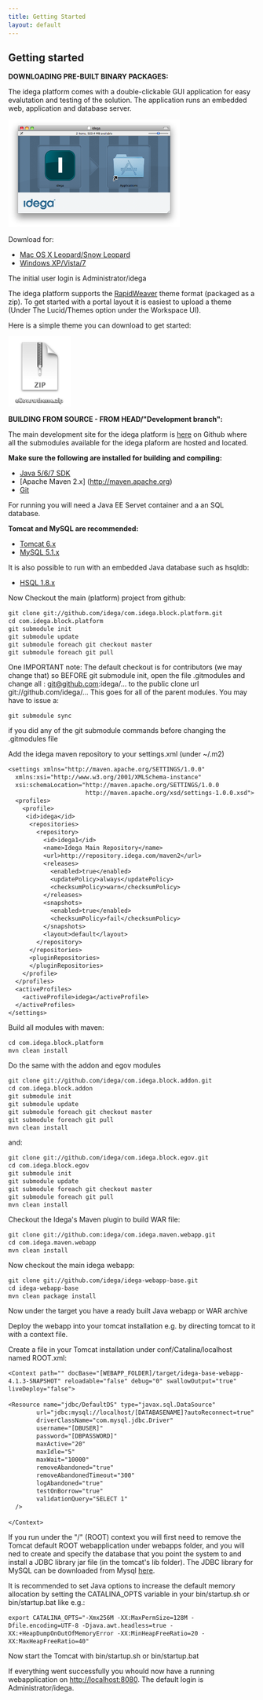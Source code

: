 ```yaml
---
title: Getting Started
layout: default
---
```


Getting started
---------------

**DOWNLOADING PRE-BUILT BINARY PACKAGES:**

The idega platform comes with a double-clickable GUI application for easy evalutation and testing of the solution. The application runs an embedded web, application and database server.

<img style="width: 350px;" src="images/idegaapp.png"/>

Download for:

* [Mac OS X Leopard/Snow Leopard](http://repository.idega.com/maven2/com/idega/app/com.idega.app.eplatform.mac/4.1.3-SNAPSHOT/com.idega.app.eplatform.mac-4.1.3-20091126.121456-1.dmg)
* [Windows XP/Vista/7](http://repository.idega.com/maven2/com/idega/app/com.idega.app.eplatform.win32/4.1.3-SNAPSHOT/com.idega.app.eplatform.win32-4.1.3-20091126.212618-4.zip)

The initial user login is Administrator/idega

The idega platform supports the [RapidWeaver](http://www.realmacsoftware.com/rapidweaver/) theme format (packaged as a zip).
To get started with a portal layout it is easiest to upload a theme (Under The Lucid/Themes option under the Workspace UI).

Here is a simple theme you can download to get started: 

<a href="http://repository.idega.com/maven2/com/idega/theme/eGov.rwtheme/4.1.3/eGov.rwtheme-4.1.3.zip"><img style="width: 128px;" src="images/egovthemeicon.png"/></a>

**BUILDING FROM SOURCE - FROM HEAD/"Development branch":**

The main development site for the idega platform is [here](http://github.com/idega) on Github where all the submodules available for the idega plaform are hosted and located.

**Make sure the following are installed for building and compiling:**

 * [Java 5/6/7 SDK](http://java.sun.com)
 * [Apache Maven 2.x] (http://maven.apache.org)
 * [Git](http://www.git-scm.org)

For running you will need a Java EE Servet container and a an SQL database.

**Tomcat and MySQL are recommended:**

 * [Tomcat 6.x](http://tomcat.apache.org) 
 * [MySQL 5.1.x](http://www.mysql.org)
 
It is also possible to run with an embedded Java database such as hsqldb:

 * [HSQL 1.8.x](http://www.hsqldb.org)

Now Checkout the main (platform) project from github:

	git clone git://github.com/idega/com.idega.block.platform.git
	cd com.idega.block.platform
	git submodule init
	git submodule update
	git submodule foreach git checkout master
	git submodule foreach git pull

One IMPORTANT note:
The default checkout is for contributors (we may change that) so BEFORE git submodule init, open the file .gitmodules and change all : 
git@github.com:idega/...
to the public clone url
git://github.com/idega/...
This goes for all of the parent modules.
You may have to issue a:

	git submodule sync

if you did any of the git submodule commands before changing the .gitmodules file

Add the idega maven repository to your settings.xml (under ~/.m2)

	<settings xmlns="http://maven.apache.org/SETTINGS/1.0.0"
	  xmlns:xsi="http://www.w3.org/2001/XMLSchema-instance"
	  xsi:schemaLocation="http://maven.apache.org/SETTINGS/1.0.0
	                      http://maven.apache.org/xsd/settings-1.0.0.xsd">
	  <profiles>
	    <profile>
	     <id>idega</id>
	      <repositories>
	        <repository>
	          <id>idega1</id>
	          <name>Idega Main Repository</name>
	          <url>http://repository.idega.com/maven2</url>
	          <releases>
	            <enabled>true</enabled>
	            <updatePolicy>always</updatePolicy>
	            <checksumPolicy>warn</checksumPolicy>
	          </releases>
	          <snapshots>
	            <enabled>true</enabled>
	            <checksumPolicy>fail</checksumPolicy>
	          </snapshots>
	          <layout>default</layout>
	        </repository>
	      </repositories>
	      <pluginRepositories>
	      </pluginRepositories>
	    </profile>
	  </profiles>
	  <activeProfiles>
	    <activeProfile>idega</activeProfile>
	  </activeProfiles>
	</settings>


Build all modules with maven:

	cd com.idega.block.platform
	mvn clean install
	
	
Do the same with the addon and egov modules

	git clone git://github.com/idega/com.idega.block.addon.git
	cd com.idega.block.addon
	git submodule init
	git submodule update
	git submodule foreach git checkout master
	git submodule foreach git pull
	mvn clean install
	
and:

	git clone git://github.com/idega/com.idega.block.egov.git
	cd com.idega.block.egov
	git submodule init
	git submodule update
	git submodule foreach git checkout master
	git submodule foreach git pull
	mvn clean install

Checkout the Idega's Maven plugin to build WAR file:

	git clone git://github.com:idega/com.idega.maven.webapp.git
	cd com.idega.maven.webapp
	mvn clean install
	
Now checkout the main idega webapp:

	git clone git://github.com/idega/idega-webapp-base.git
	cd idega-webapp-base
	mvn clean package install
	
Now under the target you have a ready built Java webapp or WAR archive

Deploy the webapp into your tomcat installation e.g. by directing tomcat to it with a context file.

Create a file in your Tomcat installation under conf/Catalina/localhost named ROOT.xml:

	<Context path="" docBase="[WEBAPP_FOLDER]/target/idega-base-webapp-4.1.3-SNAPSHOT" reloadable="false" debug="0" swallowOutput="true" liveDeploy="false">
	
	<Resource name="jdbc/DefaultDS" type="javax.sql.DataSource"
	        url="jdbc:mysql://localhost/[DATABASENAME]?autoReconnect=true"
	        driverClassName="com.mysql.jdbc.Driver"
	        username="[DBUSER]"
	        password="[DBPASSWORD]"
	        maxActive="20"
	        maxIdle="5"
	        maxWait="10000"
	        removeAbandoned="true"
	        removeAbandonedTimeout="300"
	        logAbandoned="true"
	        testOnBorrow="true"
	        validationQuery="SELECT 1"
	  />
	
	</Context>


If you run under the "/" (ROOT) context you will first need to remove the Tomcat default ROOT webapplication under webapps folder, and you will ned to create and specify the database that you point the system to and install a JDBC library jar file (in the tomcat's lib folder). The JDBC library for MySQL can be downloaded from Mysql [here](http://dev.mysql.com/downloads/connector/c/6.0.html).

It is recommended to set Java options to increase the default memory allocation by setting the CATALINA_OPTS variable in your bin/startup.sh or bin/startup.bat like e.g.:

	export CATALINA_OPTS="-Xmx256M -XX:MaxPermSize=128M -Dfile.encoding=UTF-8 -Djava.awt.headless=true -XX:+HeapDumpOnOutOfMemoryError -XX:MinHeapFreeRatio=20 -XX:MaxHeapFreeRatio=40"

Now start the Tomcat with bin/startup.sh or bin/startup.bat

If everything went successfully you whould now have a running webapplication on [http://localhost:8080](http://localhost:8080).
The default login is Administrator/idega.
